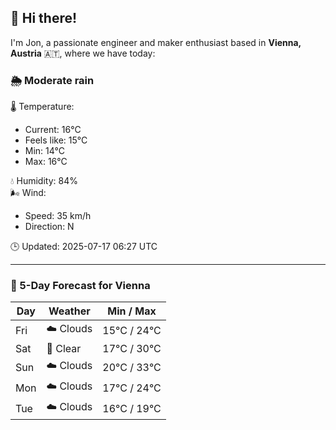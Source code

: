 ## 👋 Hi there!

I'm Jon, a passionate engineer and maker enthusiast based in **Vienna, Austria** 🇦🇹, where we have today:

### 🌦️ Moderate rain 

🌡️ Temperature: 
* Current: 16°C
* Feels like: 15°C
* Min: 14°C 
* Max: 16°C  

💧 Humidity: 84%  
🌬️ Wind: 
* Speed: 35 km/h 
* Direction: N  

🕒 Updated: 2025-07-17 06:27 UTC

---

### 📅 5-Day Forecast for Vienna

| Day | Weather | Min / Max |
|-----|---------|------------|
| Fri | ☁️ Clouds | 15°C / 24°C |
| Sat | 🌙 Clear | 17°C / 30°C |
| Sun | ☁️ Clouds | 20°C / 33°C |
| Mon | ☁️ Clouds | 17°C / 24°C |
| Tue | ☁️ Clouds | 16°C / 19°C |
